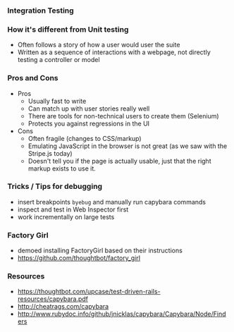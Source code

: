 ### Integration Testing

### How it's different from Unit testing

- Often follows a story of how a user would user the suite
- Written as a sequence of interactions with a webpage, not directly testing a controller or model

### Pros and Cons

- Pros
  - Usually fast to write
  - Can match up with user stories really well
  - There are tools for non-technical users to create them (Selenium)
  - Protects you against regressions in the UI
- Cons
  - Often fragile (changes to CSS/markup)
  - Emulating JavaScript in the browser is not great (as we saw with the Stripe.js today)
  - Doesn't tell you if the page is actually usable, just that the right markup exists to use it.

### Tricks / Tips for debugging

- insert breakpoints `byebug` and manually run capybara commands
- inspect and test in Web Inspector first
- work incrementally on large tests

### Factory Girl

- demoed installing FactoryGirl based on their instructions
- https://github.com/thoughtbot/factory_girl

### Resources
- https://thoughtbot.com/upcase/test-driven-rails-resources/capybara.pdf
- http://cheatrags.com/capybara
- http://www.rubydoc.info/github/jnicklas/capybara/Capybara/Node/Finders
